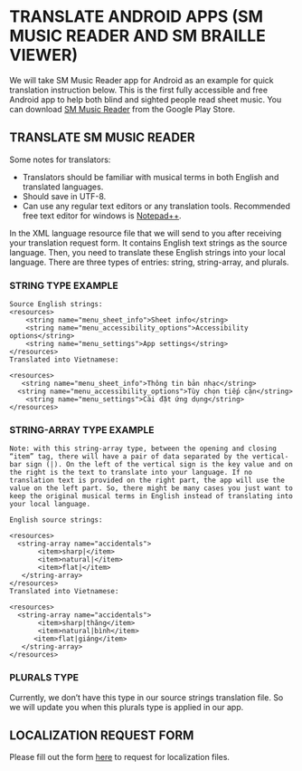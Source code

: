 # TRANSLATE ANDROID APPS (SM MUSIC READER AND SM BRAILLE VIEWER)
We will take SM Music Reader app for Android as an example for quick translation instruction below. This is the first fully accessible and free Android app to help both blind and sighted people read sheet music. You can download [SM Music Reader](https://play.google.com/store/apps/details?id=org.saomaicenter.music.reader) from the Google Play Store.
## TRANSLATE SM MUSIC READER
Some notes for translators:

- Translators should be familiar with musical terms in both English and translated languages.
- Should save in UTF-8.
- Can use any regular text editors or any translation tools. Recommended free text editor for windows is [Notepad++](https://notepad-plus-plus.org/).

In the XML language resource file that we will send to you after receiving your translation request form. It contains English text strings as the source language. Then, you need to translate these English strings into your local language. There are three types of entries: string, string-array, and plurals.
### STRING TYPE EXAMPLE

```
Source English strings:
<resources>
    <string name="menu_sheet_info">Sheet info</string>
    <string name="menu_accessibility_options">Accessibility options</string>
    <string name="menu_settings">App settings</string>
</resources>
Translated into Vietnamese:

<resources>
   <string name="menu_sheet_info">Thông tin bản nhạc</string>
  <string name="menu_accessibility_options">Tùy chọn tiếp cận</string>
    <string name="menu_settings">Cài đặt ứng dụng</string>
</resources>
```
### STRING-ARRAY TYPE EXAMPLE

```
Note: with this string-array type, between the opening and closing “item” tag, there will have a pair of data separated by the vertical-bar sign (|). On the left of the vertical sign is the key value and on the right is the text to translate into your language. If no translation text is provided on the right part, the app will use the value on the left part. So, there might be many cases you just want to keep the original musical terms in English instead of translating into your local language.

English source strings:

<resources>
  <string-array name="accidentals">
       <item>sharp|</item>
       <item>natural|</item>
       <item>flat|</item>
   </string-array>
</resources>
Translated into Vietnamese:

<resources>
  <string-array name="accidentals">
       <item>sharp|thăng</item>
       <item>natural|bình</item>
      <item>flat|giáng</item>
   </string-array>
</resources>
```
### PLURALS TYPE
Currently, we don’t have this type in our source strings translation file. So we will update you when this plurals type is applied in our app.

## LOCALIZATION REQUEST FORM
Please fill out the form [here](https://www.saomaicenter.org/en/smsoft/localization/translate-android-apps) to request for localization files.